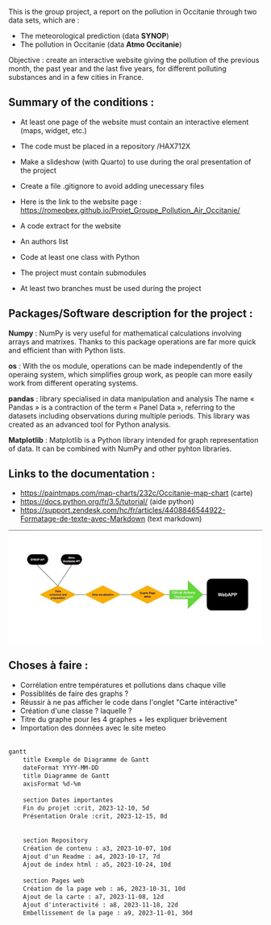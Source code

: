 This is the group project, a report on the pollution in Occitanie through two data sets, which are :

* The meteorological prediction  (data **SYNOP**)
* The pollution in Occitanie (data **Atmo Occitanie**)

Objective : create an interactive website giving the pollution of the previous month, the past year and the last five years, for different polluting substances and in a few cities in France.

## Summary of the conditions :  

* At least one page of the website must contain an interactive element (maps, widget, etc.)  

* The code must be placed in a repository /HAX712X

* Make a slideshow (with Quarto) to use during the oral presentation of the project 

* Create a file .gitignore to avoid adding unecessary files 

* Here is the link to the website page : https://romeobex.github.io/Projet_Groupe_Pollution_Air_Occitanie/ 

* A code extract for the website 

* An authors list

* Code at least one class with Python 

* The project must contain submodules

* At least two branches must be used during the project


## Packages/Software description for the project :

**Numpy** : NumPy is very useful for mathematical calculations involving arrays and matrixes. Thanks to this package operations are far more quick and efficient than with Python lists.

**os** : With the os module, operations can be made independently of the operaing system, which simplifies group work, as people can more easily work from different operating systems.  

**pandas** : library specialised in data manipulation and analysis 
The name « Pandas » is a contraction of the term « Panel Data », referring to the datasets including observations during multiple periods. This library was created as an advanced tool for Python analysis.

**Matplotlib** : Matplotlib is a Python library intended for graph representation of data. It can be combined with NumPy and other pyhton libraries.



## Links to the documentation :

* https://paintmaps.com/map-charts/232c/Occitanie-map-chart (carte)
* https://docs.python.org/fr/3.5/tutorial/ (aide python)
* https://support.zendesk.com/hc/fr/articles/4408846544922-Formatage-de-texte-avec-Markdown (text markdown) 



![Objectif](github_actions.jpg)


## Choses à faire : 

* Corrélation entre températures et pollutions dans chaque ville
* Possiblités de faire des graphs ? 
* Réussir à ne pas afficher le code dans l'onglet "Carte intéractive"
* Création d'une classe ? laquelle ? 
* Titre du graphe pour les 4 graphes + les expliquer brièvement
* Importation des données avec le site meteo


```{=mermaid}

gantt
    title Exemple de Diagramme de Gantt
    dateFormat YYYY-MM-DD
    title Diagramme de Gantt 
    axisFormat %d-%m

    section Dates importantes
    Fin du projet :crit, 2023-12-10, 5d
    Présentation Orale :crit, 2023-12-15, 8d


    section Repository
    Création de contenu : a3, 2023-10-07, 10d
    Ajout d'un Readme : a4, 2023-10-17, 7d
    Ajout de index html : a5, 2023-10-24, 10d

    section Pages web
    Création de la page web : a6, 2023-10-31, 10d
    Ajout de la carte : a7, 2023-11-08, 12d
    Ajout d'interactivité : a8, 2023-11-18, 22d
    Embellissement de la page : a9, 2023-11-01, 30d

```

